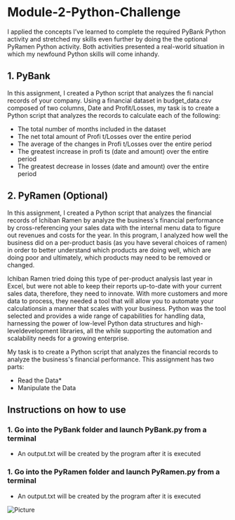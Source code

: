 # Module-2-Python-Challenge
I applied the concepts I’ve learned to complete the required PyBank Python activity and stretched my skills even further by doing the the optional PyRamen Python activity. 
Both activities presented a real-world situation in which my newfound Python skills will come inhandy.

## 1. PyBank 
In this assignment, I created a Python script that analyzes the fi nancial records of your company. Using a financial dataset in budget_data.csv composed of two columns, Date and Profit/Losses, my task is to create a Python script that analyzes the records to calculate each of the following:
* The total number of months included in the dataset
* The net total amount of Profi t/Losses over the entire period
* The average of the changes in Profi t/Losses over the entire period
* The greatest increase in profi ts (date and amount) over the entire period
* The greatest decrease in losses (date and amount) over the entire period


## 2. PyRamen (Optional)

In this assignment, I created a Python script that analyzes the financial records of Ichiban Ramen by analyze the business's financial performance by cross-referencing your sales data with the internal menu data to figure out revenues and costs for the year. In this program, I analyzed how well the business did on a per-product basis (as you have several choices of ramen) in order to better understand which products are doing well, which are doing poor and ultimately, which products may need to be removed or changed.

Ichiban Ramen tried doing this type of per-product analysis last year in Excel, but  were not able to keep their reports up-to-date with your current sales data, therefore, they need to innovate. With more customers and more data to process, they needed a tool that will allow you to automate your calculationsin a manner that scales with your business. Python was the tool selected and provides a wide range of capabilities for handling data, harnessing the power of low-level Python data structures and high-leveldevelopment libraries, all the while supporting the automation and scalability needs for a growing enterprise.

My task is to create a Python script that analyzes the financial records to analyze the business's financial performance.
This assignment has two parts:
* Read the Data*
* Manipulate the Data

## Instructions on how to use 

### 1. Go into the PyBank folder and launch PyBank.py from a terminal
* An output.txt will be created by the program after it is executed

### 1. Go into the PyRamen folder and launch PyRamen.py from a terminal
* An output.txt will be created by the program after it is executed
 
![Picture](https://www.columbia.edu/content/themes/custom/columbia/assets/img/cu-header.svg)

